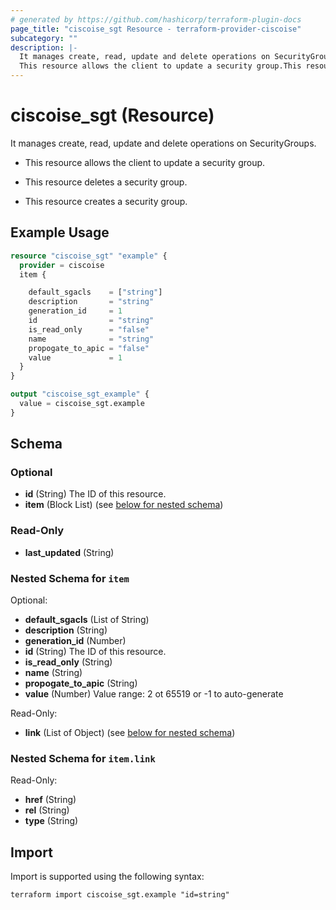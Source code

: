 ```yaml
---
# generated by https://github.com/hashicorp/terraform-plugin-docs
page_title: "ciscoise_sgt Resource - terraform-provider-ciscoise"
subcategory: ""
description: |-
  It manages create, read, update and delete operations on SecurityGroups.
  This resource allows the client to update a security group.This resource deletes a security group.This resource creates a security group.
---
```


# ciscoise_sgt (Resource)

It manages create, read, update and delete operations on SecurityGroups.

- This resource allows the client to update a security group.

- This resource deletes a security group.

- This resource creates a security group.

## Example Usage

```terraform
resource "ciscoise_sgt" "example" {
  provider = ciscoise
  item {

    default_sgacls    = ["string"]
    description       = "string"
    generation_id     = 1
    id                = "string"
    is_read_only      = "false"
    name              = "string"
    propogate_to_apic = "false"
    value             = 1
  }
}

output "ciscoise_sgt_example" {
  value = ciscoise_sgt.example
}
```

<!-- schema generated by tfplugindocs -->
## Schema

### Optional

- **id** (String) The ID of this resource.
- **item** (Block List) (see [below for nested schema](#nestedblock--item))

### Read-Only

- **last_updated** (String)

<a id="nestedblock--item"></a>
### Nested Schema for `item`

Optional:

- **default_sgacls** (List of String)
- **description** (String)
- **generation_id** (Number)
- **id** (String) The ID of this resource.
- **is_read_only** (String)
- **name** (String)
- **propogate_to_apic** (String)
- **value** (Number) Value range: 2 ot 65519 or -1 to auto-generate

Read-Only:

- **link** (List of Object) (see [below for nested schema](#nestedatt--item--link))

<a id="nestedatt--item--link"></a>
### Nested Schema for `item.link`

Read-Only:

- **href** (String)
- **rel** (String)
- **type** (String)

## Import

Import is supported using the following syntax:

```shell
terraform import ciscoise_sgt.example "id=string"
```
